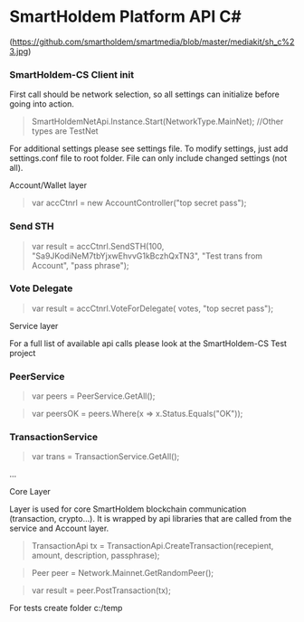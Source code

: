 # SmartHoldem Platform API C#
(https://github.com/smartholdem/smartmedia/blob/master/mediakit/sh_c%23.jpg)

### SmartHoldem-CS Client init

First call should be network selection, so all settings can initialize before going into action.

> SmartHoldemNetApi.Instance.Start(NetworkType.MainNet); //Other types are TestNet

For additional settings please see settings file. To modify settings, just add settings.conf file to root folder. File can only include changed settings (not all).

Account/Wallet layer

> var accCtnrl = new AccountController("top secret pass");

### Send STH

> var result = accCtnrl.SendSTH(100, "Sa9JKodiNeM7tbYjxwEhvvG1kBczhQxTN3", "Test trans from Account", "pass phrase");

### Vote Delegate                
> var result = accCtnrl.VoteForDelegate( votes, "top secret pass");

Service layer

For a full list of available api calls please look at the SmartHoldem-CS Test project

### PeerService

> var peers = PeerService.GetAll();

> var peersOK = peers.Where(x => x.Status.Equals("OK"));

### TransactionService

> var trans = TransactionService.GetAll();

...

Core Layer

Layer is used for core SmartHoldem blockchain communication (transaction, crypto...). It is wrapped by api libraries that are called from the service and Account layer.

> TransactionApi tx = TransactionApi.CreateTransaction(recepient, amount, description, passphrase);

> Peer peer = Network.Mainnet.GetRandomPeer();

> var result = peer.PostTransaction(tx);    

For tests create folder c:/temp
